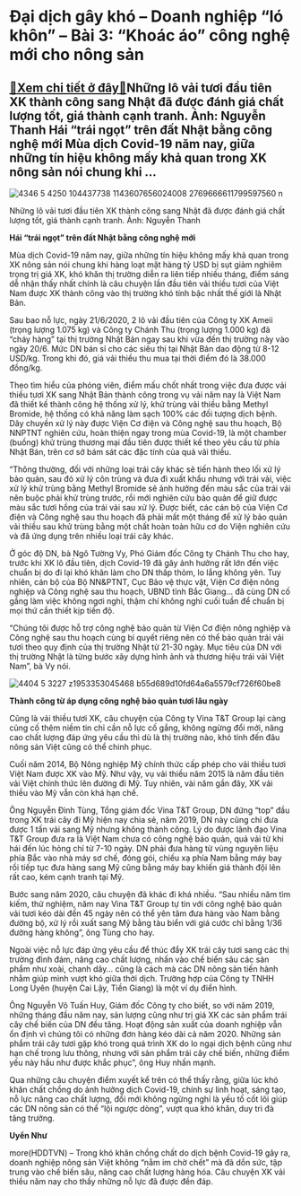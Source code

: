 Đại dịch gây khó – Doanh nghiệp “ló khôn” – Bài 3: “Khoác áo” công nghệ mới cho nông sản
========================================================================================

[:gift:Xem chi tiết ở đây:gift:](https://hddtvn.com/dai-dich-gay-kho-doanh-nghiep-lo-khon-bai-3-khoac-ao-cong-nghe-moi-cho-nong-san/)Những lô vải tươi đầu tiên XK thành công sang Nhật đã được đánh giá chất lượng tốt, giá thành cạnh tranh. Ảnh: Nguyễn Thanh Hái “trái ngọt” trên đất Nhật bằng công nghệ mới Mùa dịch Covid-19 năm nay, giữa những tín hiệu không mấy khả quan trong XK nông sản nói chung khi …
--------------------------------------------------------------------------------------------------------------------------------------------------------------------------------------------------------------------------------------------------------------------------------





![4346 5 4250 104437738 1143607656024008 2769666611799597560 n](https://haiquanonline.com.vn/stores/news_dataimages/anhnd/072020/30/15/in_article/4346_5-4250_104437738_1143607656024008_2769666611799597560_n.jpg?rt=20200731075141 "Những lô vải tươi đầu tiên XK thành công sang Nhật đã được đánh giá chất lượng tốt, giá thành cạnh tranh. 	Ảnh: Nguyễn Thanh")


Những lô vải tươi đầu tiên XK thành công sang Nhật đã được đánh giá chất lượng tốt, giá thành cạnh tranh. Ảnh: Nguyễn Thanh



**Hái “trái ngọt” trên đất Nhật bằng công nghệ mới**


Mùa dịch Covid-19 năm nay, giữa những tín hiệu không mấy khả quan trong XK nông sản nói chung khi hàng loạt mặt hàng tỷ USD bị sụt giảm nghiêm trọng trị giá XK, khó khăn thị trường diễn ra liên tiếp nhiều tháng, điểm sáng dễ nhận thấy nhất chính là câu chuyện lần đầu tiên vải thiều tươi của Việt Nam được XK thành công vào thị trường khó tính bậc nhất thế giới là Nhật Bản.


Sau bao nỗ lực, ngày 21/6/2020, 2 lô vải đầu tiên của Công ty XK Ameii (trọng lượng 1.075 kg) và Công ty Chánh Thu (trọng lượng 1.000 kg) đã “cháy hàng” tại thị trường Nhật Bản ngay sau khi vừa đến thị trường này vào ngày 20/6. Mức DN bán sỉ cho các siêu thị tại Nhật Bản dao động từ 8-12 USD/kg. Trong khi đó, giá vải thiều thu mua tại thời điểm đó là 38.000 đồng/kg.


Theo tìm hiểu của phóng viên, điểm mấu chốt nhất trong việc đưa được vải thiều tươi XK sang Nhật Bản thành công trong vụ vải năm nay là Việt Nam đã thiết kế thành công hệ thống xử lý, khử trùng vải thiều bằng Methyl Bromide, hệ thống có khả năng làm sạch 100% các đối tượng dịch bệnh. Dây chuyền xử lý này được Viện Cơ điện và Công nghệ sau thu hoạch, Bộ NNPTNT nghiên cứu, hoàn thiện ngay trong mùa Covid-19, là một chamber (buồng) khử trùng thương mại đầu tiên được thiết kế theo yêu cầu từ phía Nhật Bán, trên cơ sở bám sát các đặc tính của quả vải thiều.


“Thông thường, đối với những loại trái cây khác sẽ tiến hành theo lối xử lý bảo quản, sau đó xử lý côn trùng và đưa đi xuất khẩu nhưng với trái vải, việc xử lý khử trùng bằng Methyl Bromide sẽ ảnh hưởng đến màu sắc của trái vải nên buộc phải khử trùng trước, rồi mới nghiên cứu bảo quản để giữ được màu sắc tươi hồng của trái vải sau xử lý. Được biết, các cán bộ của Viện Cơ điện và Công nghệ sau thu hoạch đã phải mất một tháng để xử lý bảo quản vải thiều sau khử trùng bằng một chất hoàn toàn hữu cơ do Viện nghiên cứu và đã ứng dụng trên nhiều loại trái cây khác.


Ở góc độ DN, bà Ngô Tường Vy, Phó Giám đốc Công ty Chánh Thu cho hay, trước khi XK lô đầu tiên, dịch Covid-19 đã gây ảnh hưởng rất lớn đến việc chuẩn bị do đi lại khó khăn làm cho DN thấp thỏm, lo lắng không yên. Tuy nhiên, cán bộ của Bộ NN&PTNT, Cục Bảo vệ thực vật, Viện Cơ điện nông nghiệp và Công nghệ sau thu hoạch, UBND tỉnh Bắc Giang… đã cùng DN cố gắng làm việc không ngơi nghỉ, thậm chí không nghỉ cuối tuần để chuẩn bị mọi thứ cần thiết kịp tiến độ.


“Chúng tôi được hỗ trợ công nghệ bảo quản từ Viện Cơ điện nông nghiệp và Công nghệ sau thu hoạch cùng bí quyết riêng nên có thể bảo quản trái vải tươi theo quy định của thị trường Nhật từ 21-30 ngày. Mục tiêu của DN với thị trường Nhật là từng bước xây dựng hình ảnh và thương hiệu trái vải Việt Nam”, bà Vy nói.





![4404 5 3227 z1953353045468 b55d689d10fd64a6a5579cf726f60be8](https://haiquanonline.com.vn/stores/news_dataimages/anhnd/072020/30/15/in_article/4404_5-3227_z1953353045468_b55d689d10fd64a6a5579cf726f60be8.jpg?rt=20200731075141 "undefined")


 



**Thành công từ áp dụng công nghệ bảo quản tươi lâu ngày**


Cũng là vải thiều tươi XK, câu chuyện của Công ty Vina T&T Group lại càng củng cố thêm niềm tin chỉ cần nỗ lực cố gắng, không ngừng đổi mới, nâng cao chất lượng đáp ứng yêu cầu thì dù là thị trường nào, khó tính đến đâu nông sản Việt cũng có thể chinh phục.


Cuối năm 2014, Bộ Nông nghiệp Mỹ chính thức cấp phép cho vải thiều tươi Việt Nam được XK vào Mỹ. Như vậy, vụ vải thiều năm 2015 là năm đầu tiên vải Việt chính thức lên đường đi Mỹ. Tuy nhiên, vài năm gần đây, XK vải thiều vào Mỹ vẫn còn khá hạn chế.


Ông Nguyễn Đình Tùng, Tổng giám đốc Vina T&T Group, DN đứng “top” đầu trong XK trái cây đi Mỹ hiện nay chia sẻ, năm 2019, DN này cũng chỉ đưa được 1 tấn vải sang Mỹ nhưng không thành công. Lý do được lãnh đạo Vina T&T Group đưa ra là Việt Nam chưa có công nghệ bảo quản, quả vải từ khi hái đến lúc hỏng chỉ từ 7-10 ngày. DN phải đưa hàng từ vùng nguyên liệu phía Bắc vào nhà máy sơ chế, đóng gói, chiếu xạ phía Nam bằng máy bay rồi tiếp tục đưa hàng sang Mỹ cũng bằng máy bay khiến giá thành đội lên rất cao, kém cạnh tranh tại Mỹ.


Bước sang năm 2020, câu chuyện đã khác đi khá nhiều. “Sau nhiều năm tìm kiếm, thử nghiệm, năm nay Vina T&T Group tự tin với công nghệ bảo quản vải tươi kéo dài đến 45 ngày nên có thể yên tâm đưa hàng vào Nam bằng đường bộ, xử lý rồi xuất sang Mỹ bằng tàu biển với giá cước chỉ bằng 1/36 đường hàng không”, ông Tùng cho hay.


Ngoài việc nỗ lực đáp ứng yêu cầu để thúc đẩy XK trái cây tươi sang các thị trường đình đám, nâng cao chất lượng, nhấn vào chế biến sâu các sản phẩm như xoài, chanh dây… cũng là cách mà các DN nông sản tiến hành nhằm giúp mình vượt khó giữa thời dịch. Trường hợp của Công ty TNHH Long Uyên (huyện Cai Lậy, Tiền Giang) là một ví dụ điển hình.


Ông Nguyễn Võ Tuấn Huy, Giám đốc Công ty cho biết, so với năm 2019, những tháng đầu năm nay, sản lượng cũng như trị giá XK các sản phẩm trái cây chế biến của DN đều tăng. Hoạt động sản xuất của doanh nghiệp vẫn ổn định vì chúng tôi có những đơn hàng kéo dài cả năm 2020. Những sản phẩm trái cây tươi gặp khó trong quá trình XK do lo ngại dịch bệnh cũng như hạn chế trong lưu thông, nhưng với sản phẩm trái cây chế biến, những điểm yếu này hầu như được khắc phục”, ông Huy nhấn mạnh.


Qua những câu chuyện điểm xuyết kể trên có thể thấy rằng, giữa lúc khó khăn chất chồng do ảnh hưởng dịch Covid-19, chính sự linh hoạt, sáng tạo, nỗ lực nâng cao chất lượng, đổi mới không ngừng nghỉ là yếu tố cốt lõi giúp các DN nông sản có thể “lội ngược dòng”, vượt qua khó khăn, duy trì đà tăng trưởng.




**Uyển Như**



more(HDDTVN) – Trong khó khăn chồng chất do dịch bệnh Covid-19 gây ra, doanh nghiệp nông sản Việt không “nằm im chờ chết” mà đã dồn sức, tập trung vào chế biến sâu, nâng cao chất lượng hàng hóa. Câu chuyện XK vải thiều năm nay cho thấy những nỗ lực đã được đền đáp.


